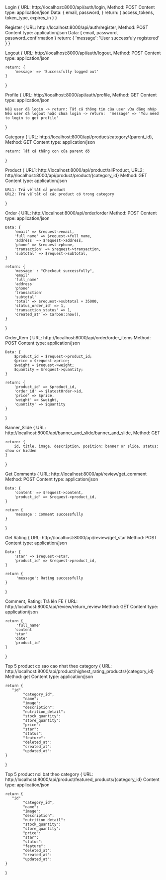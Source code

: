 Login {
URL: http://localhost:8000/api/auth/login,
Method: POST
Content type: application/json
Data: {
email,
password,
}
return: {
access_tokens,
token_type,
expires_in
}
}

Register {
URL: http://localhost:8000/api/auth/register,
Method: POST
Content type: application/json
Data: {
email,
password,
password_confirmation
}
return: {
'message': 'User successfuly registered'
}
}

Logout {
URL: http://localhost:8000/api/auth/logout,
Method: POST
Content type: application/json

    return: {
        'message' => 'Successfully logged out'
    }

}

Profile {
URL: http://localhost:8000/api/auth/profile,
Method: GET
Content type: application/json

    Nếu user đã login -> return: Tất cả thông tin của user vừa đăng nhập
    Nếu user đã logout hoặc chưa login -> return:  'message' => 'You need to login to get profile'

}

Category {
URL: http://localhost:8000/api/product/category/{parent_id},
Method: GET
Content type: application/json

    return: Tất cả thằng con của parent đó

}

Product {
URL1: http://localhost:8000/api/product/allProduct,
URL2: http//localhost:8000/api/product/product/{category_id}
Method: GET
Content type: application/json

    URL1: Trả về tất cả product
    URL2: Trả về tất cả các product có trong category

}

Order {
URL: http://localhost:8000/api/order/order
Method: POST
Content type: application/json

    Data: {
        'email' => $request->email,
        'full_name' => $request->full_name,
        'address' => $request->address,
        'phone' => $request->phone,
        'transaction' => $request->transaction,
        'subtotal' => $request->subtotal,
    }

    return: {
        'message' : "Checkout successfully",
        'email'
        'full_name'
        'address'
        'phone'
        'transaction'
        'subtotal'
        'total' => $request->subtotal + 35000,
        'status_order_id' => 1,
        'transaction_status' => 1,
        'created_at' => Carbon::now(),
    }

}

Order_Item {
URL: http://localhost:8000/api/order/order_items
Method: POST
Content type: application/json

    Data: {
        $product_id = $request->product_id;
        $price = $request->price;
        $weight = $request->weight;
        $quantity = $request->quantity;
    }

    return: {
        'product_id' => $product_id,
        'order_id' => $latestOrder->id,
        'price' => $price,
        'weight' => $weight,
        'quantity' => $quantity
    }

}

Banner_Slide {
URL: http://localhost:8000/api/banner_and_slide/banner_and_slide,
Method: GET

    return: {
        id, title, image, description, position: banner or slide, status: show or hidden
    }

}

Get Comments {
URL: http://localhost:8000/api/review/get_comment
Method: POST
Content type: application/json

    Data: {
        'content' => $request->content,
        'product_id' => $request->product_id,
    }

    return {
        'message': Comment successfully
    }

}

Get Rating {
URL: http://localhost:8000/api/review/get_star
Method: POST
Content type: application/json

    Data: {
        'star' => $request->star,
        'product_id' => $request->product_id,
    }

    return {
         'message': Rating successfully
    }

}

Comment, Rating: Trả lên FE {
URL: http://localhost:8000/api/review/return_review
Method: GET
Content type: application/json

    return {
         'full_name'
        'content'
        'star'
        'date'
        'product_id'
    }

}

Top 5 product co sao cao nhat theo category {
URL: http://localhost:8000/api/product/highest_rating_products/{category_id}
Method: get
Content type: application/json

    return {
       "id"
            "category_id",
            "name":
            "image":
            "description":
            "nutrition_detail":
            "stock_quantity":
            "store_quantity":
            "price":
            "star":
            "status":
            "feature":
            "deleted_at":
            "created_at":
            "updated_at":
    }

}

Top 5 product noi bat theo category {
URL: http://localhost:8000/api/product/featured_products/{category_id}
Content type: application/json

    return {
       "id"
            "category_id",
            "name":
            "image":
            "description":
            "nutrition_detail":
            "stock_quantity":
            "store_quantity":
            "price":
            "star":
            "status":
            "feature":
            "deleted_at":
            "created_at":
            "updated_at":
    }

}
